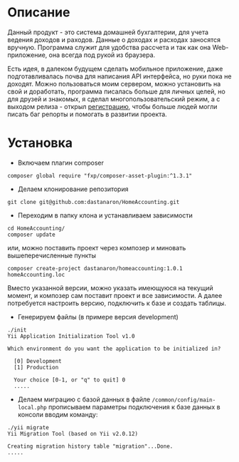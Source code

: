 Описание
=================
Данный продукт - это система домашней бухгалтерии, для учета ведения доходов и раходов.
Данные о доходах и расходах заносятся вручную. Программа служит для удобства рассчета
и так как она Web-приложение, она всегда под рукой из браузера.

Есть идея, в далеком будущем сделать мобильное приложение, даже подготавливалась почва для написания
API интерфейса, но руки пока не доходят. Можно пользоваться моим сервером, можно установить на свой и доработать,
программа писалась больше для личных целей, но для друзей и знакомых, я сделал многопользовательский режим,
а с выходом релиза - открыл [регистрацию](http://funds.frserver.ru/site/signup), чтобы больше людей
могли писать баг репорты и помогать в развитии проекта.


Установка
==========================

* Включаем плагин composer
```shell
composer global require "fxp/composer-asset-plugin:^1.3.1"
```
* Делаем клонирование репозитория
```shell
git clone git@github.com:dastanaron/HomeAccounting.git
```
* Переходим в папку клона и устанавливаем зависимости
```shell
cd HomeAccounting/
composer update
```

или, можно поставить проект через композер и миновать вышеперечисленные пункты

```
composer create-project dastanaron/homeaccounting:1.0.1 homeAccounting.loc

```
Вместо указанной версии, можно указать имеющуюся на текущий момент, и композер сам поставит проект
и все зависимости. А далее потребуется настроить версию, подключить к базе и создать таблицы.


* Генерируем файлы (в примере версия development)
```shell
./init
Yii Application Initialization Tool v1.0

Which environment do you want the application to be initialized in?

  [0] Development
  [1] Production

  Your choice [0-1, or "q" to quit] 0
  .....
```
* Делаем миграцию с базой данных
 в файле `/common/config/main-local.php` прописываем параметры подключения к базе данных
 в консоли вводим команду:
 ```
./yii migrate
Yii Migration Tool (based on Yii v2.0.12)

Creating migration history table "migration"...Done.
.....
```
